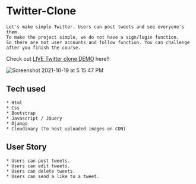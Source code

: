 # Twitter-Clone

```
Let's make simple Twitter. Users can post tweets and see everyone's them.
To make the project simple, we do not have a sign/login function.
So there are not user accounts and follow function. You can challenge after you finish the course.
```
Check out [LIVE Twitter clone DEMO](https://twitter-akash.herokuapp.com/) here!!

![Screenshot 2021-10-19 at 5 15 47 PM](https://user-images.githubusercontent.com/91319701/137903235-587ba845-f26e-4b3d-9cbf-df7cff079236.png)


## Tech used
```
* Html
* Css
* Bootstrap
* Javascript / JQuery
* Django
* Cloudinary (To host uploaded images on CDN)
```
## User Story
```
* Users can post tweets.
* Users can edit tweets.
* Users can delete tweets.
* Users can send a like to a tweet.
```
